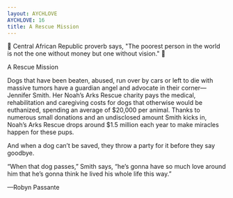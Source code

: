 ```yaml
---
layout: AYCHLOVE
AYCHLOVE: 16
title: A Rescue Mission
---
```



🎁 Central African Republic proverb says, "The poorest person in the world is not the one without money but one without vision." 🎁



A Rescue Mission

Dogs that have been beaten, abused, run over by cars or left to die with massive tumors have a guardian angel and advocate in their corner—Jennifer Smith. Her Noah’s Arks Rescue charity pays the medical, rehabilitation and caregiving costs for dogs that otherwise would be euthanized, spending an average of $20,000 per animal. Thanks to numerous small donations and an undisclosed amount Smith kicks in, Noah’s Arks Rescue drops around $1.5 million each year to make miracles happen for these pups.

And when a dog can’t be saved, they throw a party for it before they say goodbye.

“When that dog passes,” Smith says, “he’s gonna have so much love around him that he’s gonna think he lived his whole life this way.”

—Robyn Passante
